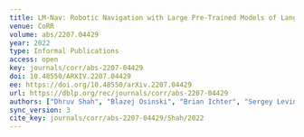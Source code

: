 ```yaml
---
title: LM-Nav: Robotic Navigation with Large Pre-Trained Models of Language, Vision, and Action.
venue: CoRR
volume: abs/2207.04429
year: 2022
type: Informal Publications
access: open
key: journals/corr/abs-2207-04429
doi: 10.48550/ARXIV.2207.04429
ee: https://doi.org/10.48550/arXiv.2207.04429
url: https://dblp.org/rec/journals/corr/abs-2207-04429
authors: ["Dhruv Shah", "Blazej Osinski", "Brian Ichter", "Sergey Levine"]
sync_version: 3
cite_key: journals/corr/abs-2207-04429/Shah/2022
---
```

